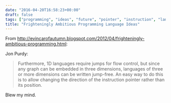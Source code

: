 ```yaml
---
date: "2016-04-20T16:58:23+00:00"
draft: false
tags: ["programming", "ideas", "future", "pointer", "instruction", "languages"]
title: "Frighteningly Ambitious Programming Language Ideas"
---
```

From http://evincarofautumn.blogspot.com/2012/04/frighteningly-ambitious-programming.html:

Jon Purdy:

>Furthermore, 1D languages require jumps for flow control, but since any graph can be embedded in three dimensions, languages of three or more dimensions can be written jump-free. An easy way to do this is to allow changing the direction of the instruction pointer rather than its position.

Blew my mind.